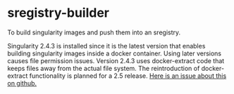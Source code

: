 # sregistry-builder
To build singularity images and push them into an sregistry.

Singularity 2.4.3 is installed since it is the latest version that enables building singularity images inside a docker container.
Using later versions causes file permission issues.
Version 2.4.3 uses docker-extract code that keeps files away from the actual file system.
The reintroduction of docker-extract functionality is planned for a 2.5 release.
[Here is an issue about this on github.](https://github.com/singularityware/singularity/issues/1291)